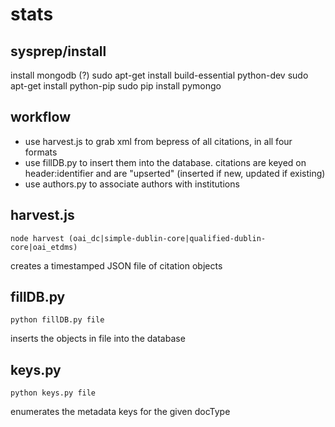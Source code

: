 stats
=====

sysprep/install
-------
install mongodb
(?) sudo apt-get install build-essential python-dev
sudo apt-get install python-pip
sudo pip install pymongo


workflow
--------
+ use harvest.js to grab xml from bepress of all citations, in all four formats
+ use fillDB.py to insert them into the database. citations are keyed on header:identifier and are "upserted" (inserted if new, updated if existing)
+ use authors.py to associate authors with institutions
 
harvest.js
----------
`node harvest (oai_dc|simple-dublin-core|qualified-dublin-core|oai_etdms)`

creates a timestamped JSON file of citation objects

fillDB.py
---------
`python fillDB.py file`

inserts the objects in file into the database

keys.py
-------
`python keys.py file`

enumerates the metadata keys for the given docType



